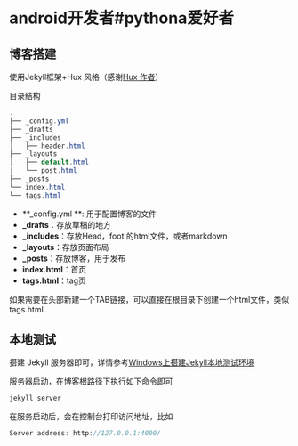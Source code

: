 # android开发者#pythona爱好者



## 博客搭建

使用Jekyll框架+Hux 风格（感谢[Hux 作者](https://github.com/Huxpro)）

目录结构

```java
.
├── _config.yml 
├── _drafts 
├── _includes
|   ├── header.html
├── _layouts
|   ├── default.html
|   └── post.html
├── _posts
└── index.html 
└── tags.html
```

- **_config.yml **: 用于配置博客的文件
- **_drafts**：存放草稿的地方
- **_includes**：存放Head，foot 的html文件，或者markdown
- **_layouts**：存放页面布局
- **_posts**：存放博客，用于发布
- **index.html**：首页
- **tags.html**：tag页

如果需要在头部新建一个TAB链接，可以直接在根目录下创建一个html文件，类似tags.html

## 本地测试

搭建 Jekyll 服务器即可，详情参考[Windows上搭建Jekyll本地测试环境](https://blog.csdn.net/diaoxu9717/article/details/101981137)

服务器启动，在博客根路径下执行如下命令即可

```java
jekyll server
```

在服务启动后，会在控制台打印访问地址，比如

```java
Server address: http://127.0.0.1:4000/
```

